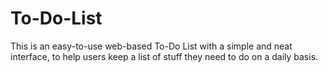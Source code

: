 # To-Do-List
This is an easy-to-use web-based To-Do List with a simple and neat interface, to help users keep a list of stuff they need to do on a daily basis. 
